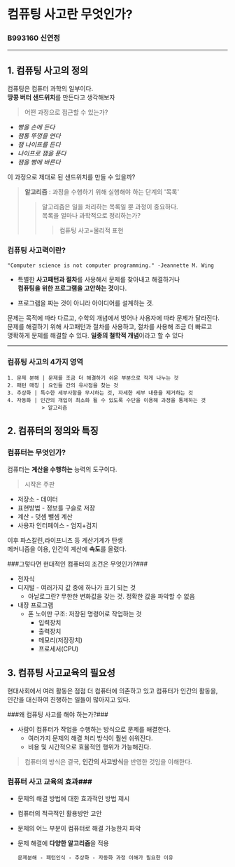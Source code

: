 # 컴퓨팅 사고란 무엇인가?  
### B993160 신연정 ###

---

## 1. **컴퓨팅** 사고의 정의  ##

컴퓨팅은 컴퓨터 과학의 일부이다.   
**땅콩 버터 샌드위치**를 만든다고 생각해보자


>어떤 과정으로 접근할 수 있는가?

- *빵을 손에 든다*
- *잼통 뚜껑을 연다*
- *잼 나이프를 든다*
- *나이프로 잼을 푼다*
- *잼을 빵에 바른다*

 이 과정으로 제대로 된 샌드위치를 만들 수 있을까?

>**알고리즘** : 과정을 수행하기 위해 실행해야 하는 단계의 '목록'   
>>알고리즘은 일을 처리하는 목록일 뿐 과정이 중요하다.    
>목록을 얼마나 과학적으로 정리하는가?   
>>>컴퓨팅 사고=물리적 표현   
   
	
### 컴퓨팅 사고력이란? ###

	"Computer science is not computer programming." -Jeannette M. Wing
+ 특별한 **사고패턴과 절차**를 사용해서 문제를 찾아내고 해결하거나   
 **컴퓨팅을 위한 프로그램을 고안하는 것**이다.
* 프로그램을 짜는 것이 아니라 아이디어를 설계하는 것.

문제는 목적에 따라 다르고, 수학의 개념에서 벗어나 사용자에 따라 문제가 달라진다.   
문제를 해결하기 위해 사고패턴과 절차를 사용하고, 절차를 사용해 조금 더 빠르고   
명확하게 문제를 해결할 수 있다. **일종의 철학적 개념**이라고 할 수 있다
   
---

### 컴퓨팅 사고의 4가지 영역 ###

	1. 문제 분해 | 문제를 조금 더 해결하기 쉬운 부분으로 작게 나누는 것   
	2. 패턴 매칭 | 요인들 간의 유사점을 찾는 것   
	3. 추상화 | 특수한 세부사항을 무시하는 것, 자세한 세부 내용을 제거하는 것   
	4. 자동화 | 인간의 개입이 최소화 될 수 있도록 수단을 이용해 과정을 통제하는 것 
	           > 알고리즘
   


## 2. 컴퓨터의 정의와 특징  ##


### 컴퓨터는 무엇인가? ###

컴퓨터는 **계산을 수행하는** 능력의 도구이다.
>시작은 주판
   
* 저장소 - 데이터
* 표현방법 - 정보를 구슬로 저장
* 계산 - 덧셈 뺄셈 계산
* 사용자 인터페이스 - 엄지+검지

이후 파스칼린,라이프니츠 등 계산기계가 탄생   
메커니즘을 이용, 인간의 계산에 **속도**를 올렸다.   

###그렇다면 현대적인 컴퓨터의 조건은 무엇인가?###
* 전자식
* 디지털 - 여러가지 값 중에 하나가 표기 되는 것
	* 아날로그란? 무한한 변화값을 갖는 것. 정확한 값을 파악할 수 없음
* 내장 프로그램
	* 폰 노이만 구조: 저장된 명령어로 작업하는 것
		* 입력장치
		* 출력장치
		* 메모리(저장장치)
		* 프로세서(CPU)


## 3. 컴퓨팅 사고교육의 필요성 ##

현대사회에서 여러 활동은 점점 더 컴퓨터에 의존하고 있고 컴퓨터가  인간의 활동을,   
인간을 대신하여 진행하는 일들이 많아지고 있다.

###왜 컴퓨팅 사고를 해야 하는가?###

* 사람이 컴퓨터가 작업을 수행하는 방식으로 문제를 해결한다.
	* 여러가지 문제의 해결 처리 방식이 훨씬 쉬워진다.
	* 비용 및 시간적으로 효율적인 행위가 가능해진다.
> 컴퓨터의 방식은 결국, **인간의 사고방식**을 반영한 것임을 이해한다.
   

### 컴퓨터 사고 교육의 효과###
* 문제의 해결 방법에 대한 효과적인 방법 제시
* 컴퓨터의 적극적인 활용방안 고안
* 문제의 어느 부분이 컴퓨터로 해결 가능한지 파악
* 문제 해결에 **다양한 알고리즘**을 적용   
	
	   
     `문제분해 - 패턴인식 - 추상화 - 자동화 과정 이해가 필요한 이유`
